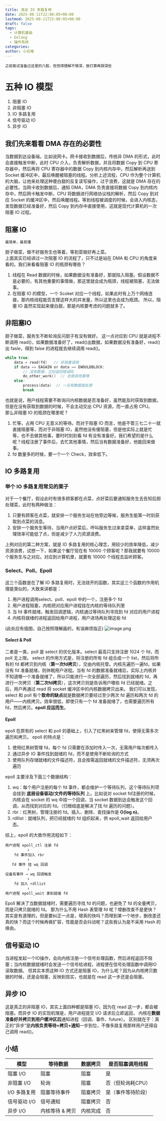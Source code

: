 ```yaml
---
title: 浅谈 IO 多路复用
date: 2025-08-11T22:00:05+08:00
lastmod: 2025-08-11T22:00:05+08:00
draft: false
tags:
  - 计算机基础
  - Golang
  - 操作系统
categories: 
author: 小石堆
---
```

	之前面试准备过这里的八股，但觉得理解不够深，故打算再探深些
# 五种 IO 模型
1. 阻塞 IO
2. 非阻塞 IO
3. IO 多路复用
4. 信号驱动 IO
5. 异步 IO
## 我们先来看看 DMA 存在的必要性
当数据到达设备端，比如说网卡。网卡接收到数据后，传统非 DMA 的形式，此时会直接触发中断，此时 CPU 介入，负责解析数据，并且将数据 Copy 到 CPU 寄存器中，然后再将 CPU 寄存器中的数据 Copy 到内核内存中，然后解析再送到 Socket 缓冲区中，最后唤醒被阻塞的线程。分析上述流程，CPU 作为整个计算机的大脑，让他来处理这种傻白甜的反复读写操作，过于浪费，这就是 DMA 存在的必要性。当网卡收到数据后，通知 DMA，DMA 负责直接将数据 Copy 到内核内存中，然后网卡触发中断，CPU 将数据进行网络协议栈的解析，然后 Copy 到对应 Socket 的缓冲区中，然后唤醒线程。等到线程被调度的时候，会进入内核态，发现数据已经准备好，然后 Copy 到内存中直接使用，这就是现代计算机的一次阻塞 IO 过程。
## 阻塞 IO
	最简单，最易懂
厨子做菜，做不好服务生也等着，等到菜做好再上菜。<br>
上面其实已经讲过一次阻塞 IO 的流程了，只不过是站在 DMA 和 CPU 的角度来看的。我们来看看阻塞 IO 的瓶颈有哪些？
1. 线程在 Read 数据的时候，如果数据没有准备好，那就陷入阻塞。假设数据不是必要的，有其他重要的事情做，那这里就会成为瓶颈，线程被阻塞，无法做事。
2. 在阻塞 IO 的模型，一个 Scoket 对应一个线程，如果此时有上万个网络连接，那内核线程能否支撑这样大的并发量，所以这里也会成为瓶颈。
所以，阻塞 IO 虽然实现起来傻白甜，那是内核要考虑的问题就多了。
## 非阻塞IO
厨子做菜，服务生不断轮询反问厨子有没有做好。
这一点对应到 CPU 就是进程不断调用 read()，如果数据准备好了，read()出数据，如果数据没有准备好，read()出 fasle，得到 false 的进程就去继续调用 read()。
```C
while true:
    data = read(fd)   // 非阻塞调用
    if data == EAGAIN or data == EWOULDBLOCK:
        // 没有数据，立刻返回错误码
        do_other_work()  // 去做其他事情
    else:
        process(data)  // 一旦有数据就处理
        break
```
也就是说，用户线程需要不断询问内核数据是否准备好，虽然能及时获取到数据，但是在没有获取到数据的时候，不会主动交出 CPU 资源，而一直占用 CPU。<br>
那么非阻塞 IO 的瓶颈在哪里呢？
1. 忙等，占用 CPU 无意义的等待。而对于阻塞 IO 而言，他是不管三七二十一就直接阻塞等，而对于非阻塞 IO，虽然他没有傻阻塞，但是他实际上就是忙等，也不去做其他事，要时时刻刻看 fd 有没有准备好。我们希望的是什么呢？线程注册了事件后，去忙其他事情，然后当有数据准备好，他能回来做事。
2. fd 数量多的时候，要一个一个 Check，效率低下。
## IO 多路复用
### 举个 IO 多路复用常见的栗子
对于一个餐厅，假设此时有很多顾客都在点菜，点好菜后要通知服务生去告知后厨处理菜，此时有两种做法：
1. 只要有顾客在点菜，就安排一个服务生站在他旁边等候，服务生能第一时刻获取到点菜的消息。
2. 安排一个服务生等待，当用户点好菜后，呼叫服务生过来拿菜单，这样虽然处理效率可能低了点，但是减少了人力资源浪费。

上例对应的第二种方案，就是 IO 多路复用的核心理念，用较少的效率降低，减少资源浪费，试想一下，如果这个餐厅现在有 10000 个顾客呢？那我就要有 10000 个服务生与之对应。对应到计算机里，就要有 10000 个线程去监听顾客。
### Select、Poll、Epoll
这三个函数是在了解 IO 多路复用时，无法绕开的函数，其实这三个函数的作用机理是类似的，大致来讲都是：
1. 用户进程调用select、poll、epoll 中的一个，注册多个 fd
2. 用户进程阻塞，内核把对应用户进程挂在内核的等待队列里
3. 当 fd 事件就绪，触发回调逻辑，内核通过等待队列寻找到 fd 对应的用户进程
4. 内核将就绪的进程返回给用户进程，用户进场再处理这些 fd

(此处应有插图，自己按照理解画的，有误麻烦指正)
![image.png](http://43.139.219.135:9000/blog-pic/images/20250818233520583.png)

#### Select & Poll
二者是一类，poll 是 select 的优化版本。select 最高只支持注册 1024 个 fd，而 poll 无上限。
select 的作用方式是，将注册的所有 fd 组合成一个 list，然后将所有的 fd 都拷贝到内核（**第一次fd拷贝**），交由内核托管。内核先遍历一遍fd，如果没有 fd 准备就绪，则休眠用户进程。当有 fd 的数据准备就绪后，实际上内核并不知道哪一个准备就绪了，所以只能进行一次全部遍历，然后找到就绪的 fd，再进行一次拷贝（**第二次fd拷贝**），这次拷贝则是告诉用户哪些 fd 已经就绪。之后，用户再通过 read 将 socket 缓冲区中的内核数据拷贝出来。
我们可以发现，select 和 poll 有个**致命的缺点**就是数据拷贝要经过至少两次 fd 遍历和两次 fd 的用户——内核拷贝。效率很低，即使只有一个 fd 准备就绪了，也需要遍历所有 fd，然后拷贝。**epoll 应运而生**。
#### Epoll
epoll 在原有的 select 和 poll 的基础上，引入了红黑树来管理 fd，使得无需多次遍历和拷贝。
epoll 的特点是：
1. 使用红黑树管理 fd，每个 fd 只需要在添加时传入一次，无需用户每次都传入
2. 通过异步 IO 事件找到就绪的 fd，而不是使用不断轮询的方式
3. 使用队列存储就绪的文件描述符，且会按需返回就绪的文件描述符，无须再次遍历

epoll 主要涉及下面三个数据结构：
1. wq：每个用户注册的每个 fd 事件，都会维护一个等待队列，这个等待队列项会挂到 **底层设备驱动/文件的等待队列** 上。比如说对 socket fd注册的时候，内核会在 socket 的 wq 中挂一个回调，当 socket 数据到达会触发这个回调，从而找到对应的 fd。（归根结底是解决了找 fd 遍历的问题）。
2. rbr：红黑树，管理注册的 fd。插入、删除、查找操作是 **O(log n)**。
3. rdllist：就绪队列，把已经就绪的 fd 组织起来，供 epoll_wait 返回给用户态。

综上，epoll 的大致作用流程如下：
```
用户进程 epoll_ctl 注册 fd
          ↓
    fd 事件加入 rbr
          ↓
   fd 事件 挂 wq 回调
          ↓
设备有事件 → wq 回调触发
          ↓
    fd 加入 rdllist
          ↓
用户进程 epoll_wait 拿到就绪 fd
```
Epoll 解决了当数据就绪时，需要遍历寻找 fd 的问题，也避免了 fd 的全量拷贝，而是只拷贝就绪的 fd。
	那为什么不用 Hash 表管理 fd 呢？增删改查不是更快？
	其实是有道理的，但是要纠正一点是，增真的快吗？而增到某一个地步，删改差还真的快？而这个时候再做扩容，性能是否会抖动呢？这些我认为是不采用 Hash 的缘由。
## 信号驱动 IO
当进程发起一个IO操作，会向内核注册一个信号处理函数，然后进程返回不阻塞；当内核数据就绪时会发送一个信号给进程，进程便在信号处理函数中调用IO读取数据。
但其实本质这种 IO 方式还是阻塞 IO，为什么呢？因为从内核拷贝数据的时候，还是会阻塞，反映到现实，也就是在 read 这一步还是会阻塞。
## 异步 IO
这是真正的非阻塞 IO，其实上面四种都是阻塞 IO，因为在 read 这一步，都会被阻塞。而异步 IO 的实现机理是，用户进程提交 I/O 请求后立即返回， 内核在**数据准备好并拷贝到用户缓冲区后**通知进程（回调、事件、future）。
区别就在于：真正的“异步”是**内核负责等待+拷贝+通知**一步到位，不像多路复用那样用户还得自己调用 read()。
## 小结

| **模型**   | **等待数据**  | **数据拷贝** | **是否阻塞调用线程** |
| -------- | --------- | -------- | ------------ |
| 阻塞 I/O   | 阻塞        | 阻塞       | 是            |
| 非阻塞 I/O  | 轮询        | 阻塞       | 否（但轮询耗CPU）   |
| I/O 多路复用 | 阻塞等待事件    | 阻塞拷贝     | 是（事件等待阶段）    |
| 信号驱动 I/O | 信号通知      | 阻塞拷贝     | 否            |
| 异步 I/O   | 内核等待 & 拷贝 | 内核完成     | 否            |
